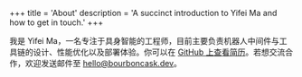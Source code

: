 +++
title = 'About'
description = 'A succinct introduction to Yifei Ma and how to get in touch.'
+++

我是 Yifei Ma，一名专注于具身智能的工程师，目前主要负责机器人中间件与工具链的设计、性能优化以及部署体验。你可以在 [GitHub 上查看简历](https://github.com/YIFEI-MA/resume)。若想交流合作，欢迎发送邮件至 [hello@bourboncask.dev](mailto:hello@bourboncask.dev)。
